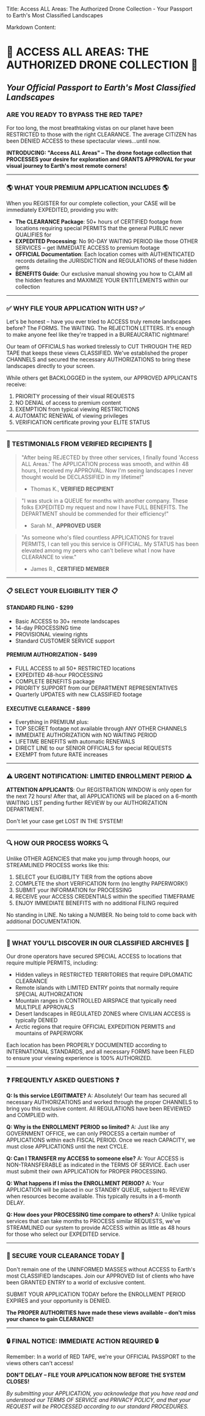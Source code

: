Title: Access ALL Areas: The Authorized Drone Collection - Your Passport to Earth's Most Classified Landscapes

Markdown Content:
# 🔐 ACCESS ALL AREAS: THE AUTHORIZED DRONE COLLECTION 🔐

## *Your Official Passport to Earth's Most Classified Landscapes*

### ARE YOU READY TO BYPASS THE RED TAPE?

For too long, the most breathtaking vistas on our planet have been RESTRICTED to those with the right CLEARANCE. The average CITIZEN has been DENIED ACCESS to these spectacular views...until now.

**INTRODUCING: "Access ALL Areas" – The drone footage collection that PROCESSES your desire for exploration and GRANTS APPROVAL for your visual journey to Earth's most remote corners!**

---

### 🌎 WHAT YOUR PREMIUM APPLICATION INCLUDES 🌎

When you REGISTER for our complete collection, your CASE will be immediately EXPEDITED, providing you with:

* **The CLEARANCE Package**: 50+ hours of CERTIFIED footage from locations requiring special PERMITS that the general PUBLIC never QUALIFIES for
* **EXPEDITED Processing**: No 90-DAY WAITING PERIOD like those OTHER SERVICES – get IMMEDIATE ACCESS to premium footage
* **OFFICIAL Documentation**: Each location comes with AUTHENTICATED records detailing the JURISDICTION and REGULATIONS of these hidden gems
* **BENEFITS Guide**: Our exclusive manual showing you how to CLAIM all the hidden features and MAXIMIZE YOUR ENTITLEMENTS within our collection

---

### ✅ WHY FILE YOUR APPLICATION WITH US? ✅

Let's be honest – have you ever tried to ACCESS truly remote landscapes before? The FORMS. The WAITING. The REJECTION LETTERS. It's enough to make anyone feel like they're trapped in a BUREAUCRATIC nightmare!

Our team of OFFICIALS has worked tirelessly to CUT THROUGH THE RED TAPE that keeps these views CLASSIFIED. We've established the proper CHANNELS and secured the necessary AUTHORIZATIONS to bring these landscapes directly to your screen.

While others get BACKLOGGED in the system, our APPROVED APPLICANTS receive:

1. PRIORITY processing of their visual REQUESTS
2. NO DENIAL of access to premium content
3. EXEMPTION from typical viewing RESTRICTIONS
4. AUTOMATIC RENEWAL of viewing privileges
5. VERIFICATION certificate proving your ELITE STATUS

---

### 💬 TESTIMONIALS FROM VERIFIED RECIPIENTS 💬

> "After being REJECTED by three other services, I finally found 'Access ALL Areas.' The APPLICATION process was smooth, and within 48 hours, I received my APPROVAL. Now I'm seeing landscapes I never thought would be DECLASSIFIED in my lifetime!" 
> - Thomas K., **VERIFIED RECIPIENT**

> "I was stuck in a QUEUE for months with another company. These folks EXPEDITED my request and now I have FULL BENEFITS. The DEPARTMENT should be commended for their efficiency!" 
> - Sarah M., **APPROVED USER**

> "As someone who's filed countless APPLICATIONS for travel PERMITS, I can tell you this service is OFFICIAL. My STATUS has been elevated among my peers who can't believe what I now have CLEARANCE to view." 
> - James R., **CERTIFIED MEMBER**

---

### 📋 SELECT YOUR ELIGIBILITY TIER 📋

#### STANDARD FILING - $299
* Basic ACCESS to 30+ remote landscapes
* 14-day PROCESSING time
* PROVISIONAL viewing rights
* Standard CUSTOMER SERVICE support

#### PREMIUM AUTHORIZATION - $499
* FULL ACCESS to all 50+ RESTRICTED locations
* EXPEDITED 48-hour PROCESSING
* COMPLETE BENEFITS package
* PRIORITY SUPPORT from our DEPARTMENT REPRESENTATIVES
* Quarterly UPDATES with new CLASSIFIED footage

#### EXECUTIVE CLEARANCE - $899
* Everything in PREMIUM plus:
* TOP SECRET footage not available through ANY OTHER CHANNELS
* IMMEDIATE AUTHORIZATION with NO WAITING PERIOD
* LIFETIME BENEFITS with automatic RENEWALS
* DIRECT LINE to our SENIOR OFFICIALS for special REQUESTS
* EXEMPT from future RATE increases

---

### ⚠️ URGENT NOTIFICATION: LIMITED ENROLLMENT PERIOD ⚠️

**ATTENTION APPLICANTS**: Our REGISTRATION WINDOW is only open for the next 72 hours! After that, all APPLICATIONS will be placed on a 6-month WAITING LIST pending further REVIEW by our AUTHORIZATION DEPARTMENT.

Don't let your case get LOST IN THE SYSTEM!

---

### 🔍 HOW OUR PROCESS WORKS 🔍

Unlike OTHER AGENCIES that make you jump through hoops, our STREAMLINED PROCESS works like this:

1. SELECT your ELIGIBILITY TIER from the options above
2. COMPLETE the short VERIFICATION form (no lengthy PAPERWORK!)
3. SUBMIT your INFORMATION for PROCESSING
4. RECEIVE your ACCESS CREDENTIALS within the specified TIMEFRAME
5. ENJOY IMMEDIATE BENEFITS with no additional FILING required

No standing in LINE. No taking a NUMBER. No being told to come back with additional DOCUMENTATION.

---

### 🌋 WHAT YOU'LL DISCOVER IN OUR CLASSIFIED ARCHIVES 🌋

Our drone operators have secured SPECIAL ACCESS to locations that require multiple PERMITS, including:

* Hidden valleys in RESTRICTED TERRITORIES that require DIPLOMATIC CLEARANCE
* Remote islands with LIMITED ENTRY points that normally require SPECIAL AUTHORIZATION
* Mountain ranges in CONTROLLED AIRSPACE that typically need MULTIPLE APPROVALS
* Desert landscapes in REGULATED ZONES where CIVILIAN ACCESS is typically DENIED
* Arctic regions that require OFFICIAL EXPEDITION PERMITS and mountains of PAPERWORK

Each location has been PROPERLY DOCUMENTED according to INTERNATIONAL STANDARDS, and all necessary FORMS have been FILED to ensure your viewing experience is 100% AUTHORIZED.

---

### ❓ FREQUENTLY ASKED QUESTIONS ❓

**Q: Is this service LEGITIMATE?**
A: Absolutely! Our team has secured all necessary AUTHORIZATIONS and worked through the proper CHANNELS to bring you this exclusive content. All REGULATIONS have been REVIEWED and COMPLIED with.

**Q: Why is the ENROLLMENT PERIOD so limited?**
A: Just like any GOVERNMENT OFFICE, we can only PROCESS a certain number of APPLICATIONS within each FISCAL PERIOD. Once we reach CAPACITY, we must close APPLICATIONS until the next CYCLE.

**Q: Can I TRANSFER my ACCESS to someone else?**
A: Your ACCESS is NON-TRANSFERABLE as indicated in the TERMS OF SERVICE. Each user must submit their own APPLICATION for PROPER PROCESSING.

**Q: What happens if I miss the ENROLLMENT PERIOD?**
A: Your APPLICATION will be placed in our STANDBY QUEUE, subject to REVIEW when resources become available. This typically results in a 6-month DELAY.

**Q: How does your PROCESSING time compare to others?**
A: Unlike typical services that can take months to PROCESS similar REQUESTS, we've STREAMLINED our system to provide ACCESS within as little as 48 hours for those who select our EXPEDITED service.

---

### 🔐 SECURE YOUR CLEARANCE TODAY 🔐

Don't remain one of the UNINFORMED MASSES without ACCESS to Earth's most CLASSIFIED landscapes. Join our APPROVED list of clients who have been GRANTED ENTRY to a world of exclusive content.

SUBMIT YOUR APPLICATION TODAY before the ENROLLMENT PERIOD EXPIRES and your opportunity is DENIED.

**The PROPER AUTHORITIES have made these views available – don't miss your chance to gain CLEARANCE!**

---

### 🔒 FINAL NOTICE: IMMEDIATE ACTION REQUIRED 🔒

Remember: In a world of RED TAPE, we're your OFFICIAL PASSPORT to the views others can't access!

**DON'T DELAY – FILE YOUR APPLICATION NOW BEFORE THE SYSTEM CLOSES!**

*By submitting your APPLICATION, you acknowledge that you have read and understood our TERMS OF SERVICE and PRIVACY POLICY, and that your REQUEST will be PROCESSED according to our standard PROCEDURES.*